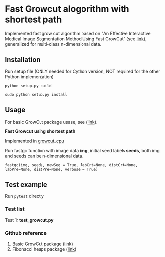 #  Fast Growcut alogorithm with shortest path 

Implemented fast grow cut algorithm based on "An Effective Interactive Medical Image Segmentation Method Using Fast GrowCut" (see [link](https://nac.spl.harvard.edu/files/nac/files/zhu-miccai2014.pdf)), generalized for multi-class n-dimensional data.

## Installation
Run setup file (ONLY needed for Cython version, NOT required for the other Python implementation)

```python setup.py build```

```sudo python setup.py install```

## Usage
For basic GrowCut package usase, see ([link](https://github.com/nfaggian/growcut)).

**Fast Growcut using shortest path**

Implemented in [growcut_cpu](./modules/growcut_cpu.py)

Run fastgc function with image data **img**, initial seed labels **seeds**, both img and seeds  can be n-dimensional data.

```fastgc(img, seeds, newSeg = True, labCrt=None, distCrt=None, labPre=None, distPre=None, verbose = True)```

## Test example
Run ```pytest``` directly

### Test list

Test 1: **test_growcut.py**

### Github reference

1. Basic GrowCut package ([link](https://github.com/nfaggian/growcut))
2. Fibonacci heaps package ([link](https://github.com/danielborowski/fibonacci-heap-python))
